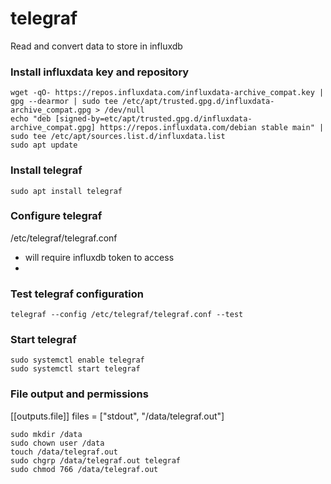 # telegraf
Read and convert data to store in influxdb

### Install influxdata key and repository
```
wget -qO- https://repos.influxdata.com/influxdata-archive_compat.key | gpg --dearmor | sudo tee /etc/apt/trusted.gpg.d/influxdata-archive_compat.gpg > /dev/null
echo "deb [signed-by=etc/apt/trusted.gpg.d/influxdata-archive_compat.gpg] https://repos.influxdata.com/debian stable main" | sudo tee /etc/apt/sources.list.d/influxdata.list
sudo apt update

```

### Install telegraf
```
sudo apt install telegraf
```

### Configure telegraf
/etc/telegraf/telegraf.conf
  - will require influxdb token to access
  - 

### Test telegraf configuration
```
telegraf --config /etc/telegraf/telegraf.conf --test
```

### Start telegraf
```
sudo systemctl enable telegraf
sudo systemctl start telegraf
```

### File output and permissions
[[outputs.file]]
  files = ["stdout", "/data/telegraf.out"]

```
sudo mkdir /data
sudo chown user /data
touch /data/telegraf.out
sudo chgrp /data/telegraf.out telegraf
sudo chmod 766 /data/telegraf.out
```
